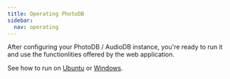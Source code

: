 ```yaml
---
title: Operating PhotoDB
sidebar:
  nav: operating
---
```


After configuring your PhotoDB / AudioDB instance, you're ready to run it and use the functionlities offered by the web application.

See how to run on [Ubuntu](/photodb_documentation/operating/operating_ubuntu.html) or [Windows](/photodb_documentation/operating/operating_windows.html).